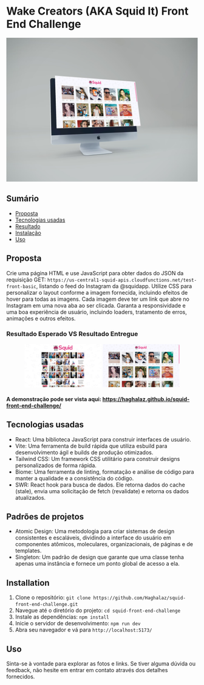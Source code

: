 # Wake Creators (AKA Squid It) Front End Challenge

<div align="center">  
<img width="960" src="src/assets/img/mockup.png" alt="Resultado Esperado" />
</div>

## Sumário
- [Proposta](#proposta)
- [Tecnologias usadas](#tecnologias-usadas)
- [Resultado](#resultado-esperado-vs-resultado-entregue)
- [Instalação](#installation)
- [Uso](#uso)

## Proposta

Crie uma página HTML e use JavaScript para obter dados do JSON da requisição GET: `https://us-central1-squid-apis.cloudfunctions.net/test-front-basic`, listando o feed do Instagram da @squidapp. 
Utilize CSS para personalizar o layout conforme a imagem fornecida, incluindo efeitos de hover para todas as imagens.
Cada imagem deve ter um link que abre no Instagram em uma nova aba ao ser clicada. 
Garanta a responsividade e uma boa experiência de usuário, incluindo loaders, tratamento de erros, animações e outros efeitos.

### Resultado Esperado VS Resultado Entregue

<div align="center">
<img width="40%" src="src/assets/img/challenge.jpeg" alt="Resultado Esperado" />
<img width="40%" src="src/assets/img/result.png" alt="Resultado Entregue" />
</div>

#### A demonstração pode ser vista aqui: https://haghalaz.github.io/squid-front-end-challenge/

## Tecnologias usadas
- React: Uma biblioteca JavaScript para construir interfaces de usuário.
- Vite: Uma ferramenta de build rápida que utiliza esbuild para desenvolvimento ágil e builds de produção otimizados.
- Tailwind CSS: Um framework CSS utilitário para construir designs personalizados de forma rápida.
- Biome: Uma ferramenta de linting, formatação e análise de código para manter a qualidade e a consistência do código.
- SWR: React hook para busca de dados. Ele retorna dados do cache (stale), envia uma solicitação de fetch (revalidate) e retorna os dados atualizados.

## Padrões de projetos
- Atomic Design: Uma metodologia para criar sistemas de design consistentes e escaláveis, dividindo a interface do usuário em componentes atômicos, moleculares, organizacionais, de páginas e de templates.
- Singleton: Um padrão de design que garante que uma classe tenha apenas uma instância e fornece um ponto global de acesso a ela.

## Installation
1. Clone o repositório: ``git clone https://github.com/Haghalaz/squid-front-end-challenge.git``
2. Navegue até o diretório do projeto: ``cd squid-front-end-challenge``
3. Instale as dependências: ``npm install``
4. Inicie o servidor de desenvolvimento: ``npm run dev``
5. Abra seu navegador e vá para ``http://localhost:5173/``

## Uso
Sinta-se à vontade para explorar as fotos e links. Se tiver alguma dúvida ou feedback, não hesite em entrar em contato através dos detalhes fornecidos.

